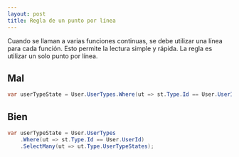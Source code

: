 ```yaml
---
layout: post
title: Regla de un punto por línea
---
```


Cuando se llaman a varias funciones continuas, se debe utilizar<!--more--> una línea para cada función. Esto permite la lectura simple y rápida. La regla es utilizar un solo punto por línea.

## Mal

```csharp
var userTypeState = User.UserTypes.Where(ut => st.Type.Id == User.UserId).SelectMany(ut => ut.Type.UserTypeStates);
```

## Bien

```csharp
var userTypeState = User.UserTypes
    .Where(ut => st.Type.Id == User.UserId)
    .SelectMany(ut => ut.Type.UserTypeStates);
```

